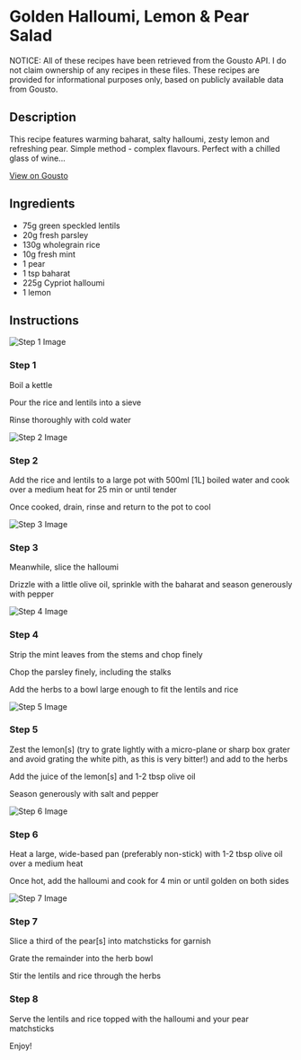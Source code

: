 # Golden Halloumi, Lemon & Pear Salad

NOTICE: All of these recipes have been retrieved from the Gousto API. I do not claim ownership of any recipes in these files. These recipes are provided for informational purposes only, based on publicly available data from Gousto.

## Description

This recipe features warming baharat, salty halloumi, zesty lemon and refreshing pear. Simple method - complex flavours. Perfect with a chilled glass of wine...

[View on Gousto](https://www.gousto.co.uk/recipes/cookbook/golden-halloumi-lemon-pear-salad)

## Ingredients

- 75g green speckled lentils
- 20g fresh parsley
- 130g wholegrain rice 
- 10g fresh mint
- 1 pear
- 1 tsp baharat 
- 225g Cypriot halloumi
- 1 lemon

## Instructions

![Step 1 Image](https://production-media.gousto.co.uk/cms/recipe-step-image/200.step-1-x200.jpg)

### Step 1

Boil a kettle


Pour&nbsp;the rice and lentils into a sieve&nbsp;


Rinse&nbsp;thoroughly with cold water&nbsp;

![Step 2 Image](https://production-media.gousto.co.uk/cms/recipe-step-image/200.step-2-x200.jpg)

### Step 2

Add&nbsp;the rice and lentils to a large pot with 500ml <span class="text-danger">[1L]</span>&nbsp;boiled water and cook over a medium heat for 25 min or until tender


Once cooked, drain, rinse and return to the pot to cool

![Step 3 Image](https://production-media.gousto.co.uk/cms/recipe-step-image/200.step-3-x200.jpg)

### Step 3

Meanwhile, slice the halloumi&nbsp;


Drizzle with a little olive oil, sprinkle with the baharat and season generously with pepper

![Step 4 Image](https://production-media.gousto.co.uk/cms/recipe-step-image/200.step-4-x200.jpg)

### Step 4

Strip the mint leaves from the stems and chop finely


Chop the parsley finely, including the stalks&nbsp;


Add the herbs to a bowl large enough to fit the lentils and rice

![Step 5 Image](https://production-media.gousto.co.uk/cms/recipe-step-image/200.step-5-x200.jpg)

### Step 5

Zest the lemon<span class="text-danger">[s]</span>&nbsp;(try to grate lightly with a micro-plane or sharp box grater and avoid grating the white pith, as this is very bitter!) and add to the herbs


Add the juice of the lemon<span class="text-danger">[s]&nbsp;</span>and 1-2 tbsp olive oil


Season generously with salt and pepper

![Step 6 Image](https://production-media.gousto.co.uk/cms/recipe-step-image/200.step-6-x200.jpg)

### Step 6

Heat a large, wide-based pan (preferably non-stick) with 1-2 tbsp olive oil over a medium heat


Once hot, add the halloumi and cook for 4 min or until golden&nbsp;on both sides

![Step 7 Image](https://production-media.gousto.co.uk/cms/recipe-step-image/200.step-7-x200.jpg)

### Step 7

Slice a third of the pear<span class="text-danger">[s]&nbsp;</span>into matchsticks for garnish


Grate the remainder into the herb bowl


Stir the lentils and rice through the herbs

### Step 8

Serve&nbsp;the lentils and rice topped with the halloumi and your pear matchsticks


Enjoy!&nbsp;

